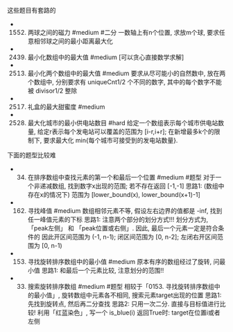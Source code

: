 
这些题目有套路的

- 1552. 两球之间的磁力 #medium #二分 一数轴上有n个位置, 求放m个球, 要求任意相邻球之间的最小距离最大化
- 2439. 最小化数组中的最大值 #medium [可以贪心直接数学求解]
- 2513. 最小化两个数组中的最大值 #medium 要求从尽可能小的自然数中, 放在两个数组中, 分别要求有 uniqueCnt1/2 个不同的数字, 其中的每个数字不能被 divisor1/2 整除
- 2517. 礼盒的最大甜蜜度 #medium
- 2528. 最大化城市的最小供电站数目 #hard 给定一个数组表示每个城市供电站数量, 给定r表示每个发电站可以覆盖的范围为 [i-r,i+r]; 在新增最多k个的限制下, 要求最大化 min{每个城市可接受到的发电站数量}.

下面的题型比较难

- 0034. 在排序数组中查找元素的第一个和最后一个位置 #medium #题型 对于一个非递减数组, 找到数字x出现的范围; 若不存在返回 [-1,-1]
    思路1: (数组中存在x的情况下) 范围为 [lower_bound(x), lower_bound(x+1)-1]
- 0162. 寻找峰值 #medium 数组相邻元素不等, 假设左右边界的值都是 -inf, 找到任一峰值元素的下标
    思路1: 注意两个部分的划分方式!!! 
    划分方式为, 「peak左侧」 和 「peak位置或右侧」. 因此, 最后一个元素一定是符合条件的
    因此开区间范围为 (-1, n-1); 闭区间范围为 [0, n-2]; 左闭右开区间范围为 [0, n-1)
- 0153. 寻找旋转排序数组中的最小值 #medium 原本有序的数组经过了旋转, 问最小值
    思路1: 和最后一个元素比较, 注意划分的范围!!
- 0033. 搜索旋转排序数组 #medium #题型 相较于「0153. 寻找旋转排序数组中的最小值」, 旋转数组中元素各不相同, 搜索元素target出现的位置
    思路1: 先找到旋转点, 然后再二分查找
    思路2: 只用一次二分. 直接与目标值进行比较! 利用「红蓝染色」, 写一个 is_blue(i) 返回True时: target在位置i或者左侧



